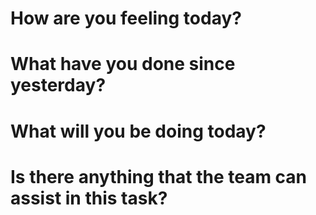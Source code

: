 # How are you feeling today?

# What have you done since yesterday?

# What will you be doing today?

# Is there anything that the team can assist in this task?
